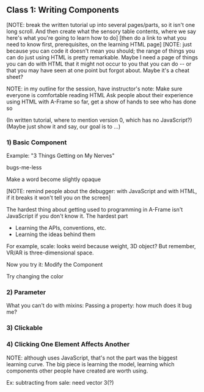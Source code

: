 ﻿## Class 1: Writing Components

[NOTE: break the written tutorial up into several pages/parts, so it isn't one long scroll. And then create what the sensory table contents, where we say here's what you're going to learn how to do] [then do a link to what you need to know first, prerequisites, on the learning HTML page]
[NOTE: just because you can code it doesn't mean you should; the range of things you can do just using HTML is pretty remarkable.
Maybe I need a page of things you can do with HTML that it might not occur to you that you can do -- or that you may have seen at one point but forgot about. Maybe it's a cheat sheet?


NOTE: in my outline for the session, have instructor's note:
Make sure everyone is comfortable reading HTML
Ask people about their experience using HTML with A-Frame so far, get a show of hands to see who has done so


(In written tutorial, where to mention version 0, which has no JavaScript?)
(Maybe just show it and say, our goal is to …)

### 1) Basic Component

Example:  "3 Things Getting on My Nerves"

bugs-me-less

Make a word become slightly opaque

[NOTE: remind people about the debugger: with JavaScript and with HTML, if it breaks it won't tell you on the screen]

The hardest thing about getting used to programming in A-Frame isn't JavaScript if you don't know it. The hardest part
- Learning the APIs, conventions, etc.
- Learning the ideas behind them

For example, scale: looks weird because weight, 3D object? But remember, VR/AR is three-dimensional space.


Now you try it: Modify the Component

Try changing the color

### 2) Parameter
What you can't do with mixins: Passing a property: how much does it bug me?

### 3)  Clickable

### 4)  Clicking One Element Affects Another


NOTE: although uses JavaScript, that's not the part was the biggest learning curve. The big piece is learning the model, learning which components other people have created are worth using.

Ex:  subtracting from sale:  need vector 3(?)

